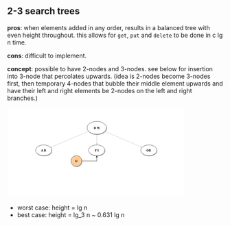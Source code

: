 ## 2-3 search trees 

**pros**: when elements added in any order, results in a balanced tree with even
height throughout. this allows for ``` get ```, ``` put ``` and ``` delete ``` to be done
in c lg n time.

**cons**: difficult to implement.

**concept**: possible to have 2-nodes and 3-nodes. see below for insertion into
3-node that percolates upwards. (idea is 2-nodes become 3-nodes first, then
temporary 4-nodes that bubble their middle element upwards and have their left
and right elements be 2-nodes on the left and right branches.)

![moving up](twothree.gif)

- worst case: height = lg n
- best case: height = lg_3 n ~ 0.631 lg n
